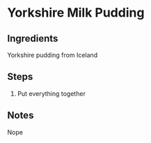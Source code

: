 # Yorkshire Milk Pudding

## Ingredients

Yorkshire pudding from Iceland

## Steps

1. Put everything together

## Notes

Nope